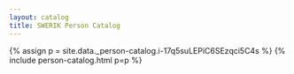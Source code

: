 ```yaml
---
layout: catalog
title: SWERIK Person Catalog
---
```

{% assign p = site.data._person-catalog.i-17q5suLEPiC6SEzqci5C4s %}
{% include person-catalog.html p=p %}

